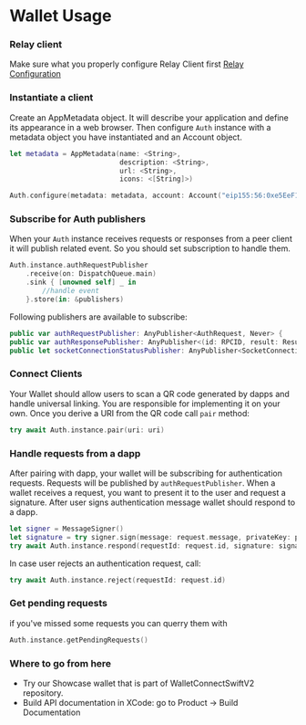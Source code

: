 # Wallet Usage

### Relay client

Make sure what you properly configure Relay Client first [Relay Configuration](https://docs.walletconnect.com/2.0/swift/relay/usage#relay-client-configuration)

### Instantiate a client

Create an AppMetadata object. It will describe your application and define its appearance in a web browser.
Then configure `Auth` instance with a metadata object you have instantiated and an Account object.

```swift
let metadata = AppMetadata(name: <String>,
                           description: <String>,
                           url: <String>,
                           icons: <[String]>)

Auth.configure(metadata: metadata, account: Account("eip155:56:0xe5EeF1368781911d265fDB6946613dA61915a501")!)
```

### Subscribe for Auth publishers
When your `Auth` instance receives requests or responses from a peer client it will publish related event. So you should set subscription to handle them.

```swift
Auth.instance.authRequestPublisher
    .receive(on: DispatchQueue.main)
    .sink { [unowned self] _ in
        //handle event
    }.store(in: &publishers)
```
Following publishers are available to subscribe:

```swift
public var authRequestPublisher: AnyPublisher<AuthRequest, Never> {
public var authResponsePublisher: AnyPublisher<(id: RPCID, result: Result<Cacao, AuthError>), Never> {
public let socketConnectionStatusPublisher: AnyPublisher<SocketConnectionStatus, Never>

```

### Connect Clients

Your Wallet should allow users to scan a QR code generated by dapps and handle universal linking. You are responsible for implementing it on your own.
Once you derive a URI from the QR code call `pair` method:

```swift
try await Auth.instance.pair(uri: uri)
```

### Handle requests from a dapp

After pairing with dapp, your wallet will be subscribing for authentication requests. Requests will be published by `authRequestPublisher`. When a wallet receives a request, you want to present it to the user and request a signature. After user signs authentication message wallet should respond to a dapp.

```swift
let signer = MessageSigner()
let signature = try signer.sign(message: request.message, privateKey: privateKey)
try await Auth.instance.respond(requestId: request.id, signature: signature)
```

In case user rejects an authentication request, call:
```swift
try await Auth.instance.reject(requestId: request.id)
```

### Get pending requests

if you've missed some requests you can querry them with
```swift 
Auth.instance.getPendingRequests()
```


### Where to go from here
- Try our Showcase wallet that is part of WalletConnectSwiftV2 repository.
- Build API documentation in XCode: go to Product -> Build Documentation

